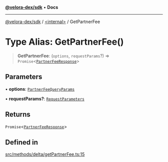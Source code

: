 [**@velora-dex/sdk**](../../README.md) • **Docs**

***

[@velora-dex/sdk](../../globals.md) / [\<internal\>](../README.md) / GetPartnerFee

# Type Alias: GetPartnerFee()

> **GetPartnerFee**: (`options`, `requestParams`?) => `Promise`\<[`PartnerFeeResponse`](PartnerFeeResponse.md)\>

## Parameters

• **options**: [`PartnerFeeQueryParams`](PartnerFeeQueryParams.md)

• **requestParams?**: [`RequestParameters`](RequestParameters.md)

## Returns

`Promise`\<[`PartnerFeeResponse`](PartnerFeeResponse.md)\>

## Defined in

[src/methods/delta/getPartnerFee.ts:15](https://github.com/paraswap/paraswap-sdk/blob/master/src/methods/delta/getPartnerFee.ts#L15)
